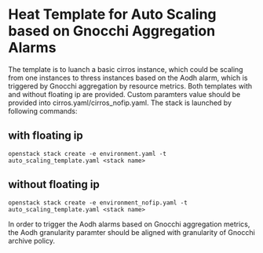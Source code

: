 Heat Template for Auto Scaling based on Gnocchi Aggregation Alarms
==============

The template is to luanch a basic cirros instance, which could be scaling from one instances to thress instances based on the Aodh alarm, which is triggered by Gnocchi aggregation by resource metrics. Both templates with and without floating ip are provided.
Custom paramters value should be provided into cirros.yaml/cirros_nofip.yaml. The stack is launched by following commands:

## with floating ip

`openstack stack create -e environment.yaml -t auto_scaling_template.yaml <stack name>`

## without floating ip

`openstack stack create -e environment_nofip.yaml -t auto_scaling_template.yaml <stack name>`

In order to trigger the Aodh alarms based on Gnocchi aggregation metrics, the Aodh granularity paramter should be aligned with granularity of Gnocchi archive policy.
